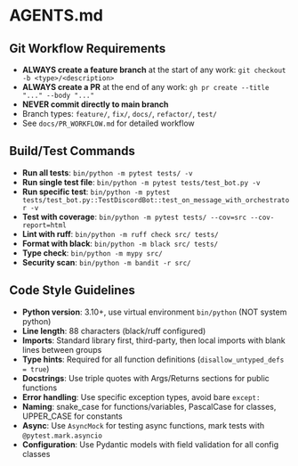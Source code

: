 # AGENTS.md

## Git Workflow Requirements
- **ALWAYS create a feature branch** at the start of any work: `git checkout -b <type>/<description>`
- **ALWAYS create a PR** at the end of any work: `gh pr create --title "..." --body "..."`
- **NEVER commit directly to main branch**
- Branch types: `feature/`, `fix/`, `docs/`, `refactor/`, `test/`
- See `docs/PR_WORKFLOW.md` for detailed workflow

## Build/Test Commands
- **Run all tests**: `bin/python -m pytest tests/ -v`
- **Run single test file**: `bin/python -m pytest tests/test_bot.py -v`
- **Run specific test**: `bin/python -m pytest tests/test_bot.py::TestDiscordBot::test_on_message_with_orchestrator -v`
- **Test with coverage**: `bin/python -m pytest tests/ --cov=src --cov-report=html`
- **Lint with ruff**: `bin/python -m ruff check src/ tests/`
- **Format with black**: `bin/python -m black src/ tests/`
- **Type check**: `bin/python -m mypy src/`
- **Security scan**: `bin/python -m bandit -r src/`

## Code Style Guidelines
- **Python version**: 3.10+, use virtual environment `bin/python` (NOT system python)
- **Line length**: 88 characters (black/ruff configured)
- **Imports**: Standard library first, third-party, then local imports with blank lines between groups
- **Type hints**: Required for all function definitions (`disallow_untyped_defs = true`)
- **Docstrings**: Use triple quotes with Args/Returns sections for public functions
- **Error handling**: Use specific exception types, avoid bare `except:`
- **Naming**: snake_case for functions/variables, PascalCase for classes, UPPER_CASE for constants
- **Async**: Use `AsyncMock` for testing async functions, mark tests with `@pytest.mark.asyncio`
- **Configuration**: Use Pydantic models with field validation for all config classes